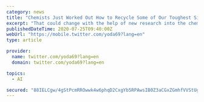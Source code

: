 ```yaml
---
category: news
title: "Chemists Just Worked Out How to Recycle Some of Our Toughest Single-Use Plastics"
excerpt: "That could change with the help of new research into the chemical bonds ... of thermoset with this basic architecture,\" says chemist Jeremiah Johnson, from the Massachusetts Institute of ..."
publishedDateTime: 2020-07-25T09:40:00Z
webUrl: "https://mobile.twitter.com/yoda69?lang=en"
type: article

provider:
  name: twitter.com/yoda69?lang=en
  domain: twitter.com/yoda69?lang=en

topics:
  - AI

secured: "88IELCgw/4gStPcmRROwwk4w6phqD2CxgYb5RPAwsIB0Z3aCGxZGmhfVVStUg+gEo3Oqv4s/KNLTwm1Nuv0IvKIc3dIJMJCAA4NHPq9HbieenRk08F5XQlg88EUF92TVF+eEUrkGcXJukcf1DGhXXGwaxDAlXwiF5AT/indAnzA4tFWf4Pc1sUTloS5sQadAwoBLD+9ZhMs4eQ+bfLQGZ9cPIC+pWc0HdvsXU7Tgn8VgJlq0V9oDYeer4y03q9BMIw4qkNABNQyRztSTqqOOIrDkpeUhvfarJMPMFqWRbNZ9rRIXHZEHFvF7VVGvr7wLmxpusJ8OhD1xGBBiY4oEDA==;GVdwAYIMSgkKNyQJ9wwA1g=="
---
```


